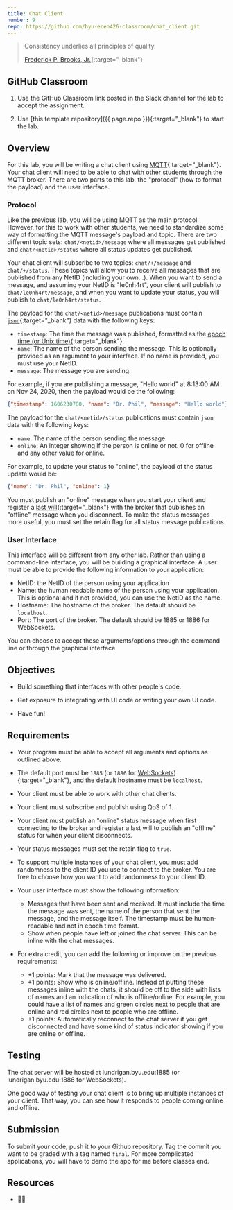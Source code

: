 ```yaml
---
title: Chat Client
number: 9
repo: https://github.com/byu-ecen426-classroom/chat_client.git
---
```


> Consistency underlies all principles of quality.
> 
> [Frederick P. Brooks, Jr.](https://en.wikipedia.org/wiki/Fred_Brooks){:target="_blank"}

## GitHub Classroom

1. Use the GitHub Classroom link posted in the Slack channel for the lab to accept the assignment.

2. Use [this template repository]({{ page.repo }}){:target="_blank"} to start the lab.

## Overview

For this lab, you will be writing a chat client using [MQTT](https://mqtt.org){:target="_blank"}. Your chat client will need to be able to chat with other students through the MQTT broker. There are two parts to this lab, the "protocol" (how to format the payload) and the user interface.


### Protocol

Like the previous lab, you will be using MQTT as the main protocol. However, for this to work with other students, we need to standardize some way of formatting the MQTT message's payload and topic. There are two different topic sets: `chat/<netid>/message` where all messages get published and `chat/<netid>/status` where all status updates get published.

Your chat client will subscribe to two topics: `chat/+/message` and `chat/+/status`. These topics will allow you to receive all messages that are published from any NetID (including your own...). When you want to send a message, and assuming your NetID is "le0nh4rt", your client will publish to `chat/le0nh4rt/message`, and when you want to update your status, you will publish to `chat/le0nh4rt/status`.

The payload for the `chat/<netid>/message` publications must contain [`json`](https://www.json.org/json-en.html){:target="_blank"} data with the following keys:

- `timestamp`: The time the message was published, formatted as the [epoch time (or Unix time)](https://en.wikipedia.org/wiki/Unix_time){:target="_blank"}.
- `name`: The name of the person sending the message. This is optionally provided as an argument to your interface. If no name is provided, you must use your NetID.
- `message`: The message you are sending.

For example, if you are publishing a message, "Hello world" at 8:13:00 AM on Nov 24, 2020, then the payload would be the following:

```json
{"timestamp": 1606230780, "name": "Dr. Phil", "message": "Hello world"}
```

The payload for the `chat/<netid>/status` publications must contain `json` data with the following keys:

- `name`: The name of the person sending the message.
- `online`: An integer showing if the person is online or not. 0 for offline and any other value for online.

For example, to update your status to "online", the payload of the status update would be:

```json
{"name": "Dr. Phil", "online": 1}
```

You must publish an "online" message when you start your client and register a [last will](https://mntolia.com/mqtt-last-will-testament-explained-with-examples/){:target="_blank"} with the broker that publishes an "offline" message when you disconnect. To make the status messages more useful, you must set the retain flag for all status message publications.

### User Interface

This interface will be different from any other lab. Rather than using a command-line interface, you will be building a graphical interface. A user must be able to provide the following information to your application:

- NetID: the NetID of the person using your application
- Name: the human readable name of the person using your application. This is optional and if not provided, you can use the NetID as the name.
- Hostname: The hostname of the broker. The default should be `localhost`.
- Port: The port of the broker. The default should be 1885 or 1886 for WebSockets.

You can choose to accept these arguments/options through the command line or through the graphical interface.

## Objectives

- Build something that interfaces with other people's code.

- Get exposure to integrating with UI code or writing your own UI code.

- Have fun!


## Requirements

- Your program must be able to accept all arguments and options as outlined above.

- The default port must be `1885` (or `1886` for [WebSockets](https://github.com/mqttjs/MQTT.js)){:target="_blank"}, and the default hostname must be `localhost`.

- Your client must be able to work with other chat clients.

- Your client must subscribe and publish using QoS of 1.

- Your client must publish an "online" status message when first connecting to the broker and register a last will to publish an "offline" status for when your client disconnects.

- Your status messages must set the retain flag to `true`.

- To support multiple instances of your chat client, you must add randomness to the client ID you use to connect to the broker. You are free to choose how you want to add randomness to your client ID. 

- Your user interface must show the following information:
  - Messages that have been sent and received. It must include the time the message was sent, the name of the person that sent the message, and the message itself. The timestamp must be human-readable and not in epoch time format.
  - Show when people have left or joined the chat server. This can be inline with the chat messages.

- For extra credit, you can add the following or improve on the previous requirements:
  - +1 points: Mark that the message was delivered.
  - +1 points: Show who is online/offline. Instead of putting these messages inline with the chats, it should be off to the side with lists of names and an indication of who is offline/online. For example, you could have a list of names and green circles next to people that are online and red circles next to people who are offline.
  - +1 points: Automatically reconnect to the chat server if you get disconnected and have some kind of status indicator showing if you are online or offline.

## Testing

The chat server will be hosted at lundrigan.byu.edu:1885 (or lundrigan.byu.edu:1886 for WebSockets).

One good way of testing your chat client is to bring up multiple instances of your client. That way, you can see how it responds to people coming online and offline.

## Submission

To submit your code, push it to your Github repository. Tag the commit you want to be graded with a tag named `final`. For more complicated applications, you will have to demo the app for me before classes end.


## Resources

- 🤷‍♂️

